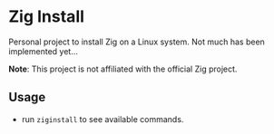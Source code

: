 # Zig Install

Personal project to install Zig on a Linux system. Not much has been implemented yet...

**Note**: This project is not affiliated with the official Zig project.

## Usage

- run ```ziginstall``` to see available commands.